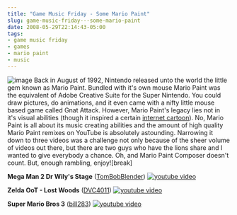 ```yaml
---
title: "Game Music Friday - Some Mario Paint"
slug: game-music-friday---some-mario-paint
date: 2008-05-29T22:14:43-05:00
tags:
- game music friday
- games
- mario paint
- music
---
```

![](http://www.dxprog.com/pics/gmf.png "image")
Back in August of 1992, Nintendo released unto the world the little gem known as Mario Paint. Bundled with it's own mouse Mario Paint was the equivalent of Adobe Creative Suite for the Super Nintendo. You could draw pictures, do animations, and it even came with a nifty little mouse based game called Gnat Attack. However, Mario Paint's legacy lies not in it's visual abilities (though it inspired a certain [internet cartoon](http://www.homestarrunner.com/)). No, Mario Paint is all about its music creating abilities and the amount of high quality Mario Paint remixes on YouTube is absolutely astounding. Narrowing it down to three videos was a challenge not only because of the sheer volume of videos out there, but there are two guys who have the lions share and I wanted to give everybody a chance. Oh, and Mario Paint Composer doesn't count. But, enough rambling, enjoy![break]

**Mega Man 2 Dr Wily's Stage** ([TomBobBlender](http://www.youtube.com/user/TomBobBlender))
[![youtube video](https://img.youtube.com/vi/EDWSeFvIP5s/0.jpg)](https://www.youtube.com/watch?v=EDWSeFvIP5s)

**Zelda OoT - Lost Woods** ([DVC4011](http://www.youtube.com/user/DVC4011))
[![youtube video](https://img.youtube.com/vi/l0JAPu_7A88/0.jpg)](https://www.youtube.com/watch?v=l0JAPu_7A88)

**Super Mario Bros 3** ([bill283](http://www.youtube.com/user/bill283))
[![youtube video](https://img.youtube.com/vi/o07UXkR2Bcw/0.jpg)](https://www.youtube.com/watch?v=o07UXkR2Bcw)
